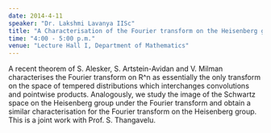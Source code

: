 ```yaml
---
date: 2014-4-11
speaker: "Dr. Lakshmi Lavanya IISc"
title: "A Characterisation of the Fourier transform on the Heisenberg group"
time: "4:00 - 5:00 p.m."
venue: "Lecture Hall I, Department of Mathematics"
---
```

A recent theorem of S. Alesker, S. Artstein-Avidan and V. Milman
characterises the Fourier transform on R^n as essentially the only
transform on the space of tempered distributions which interchanges
convolutions and pointwise products. Analogously, we study the image of
the Schwartz space on the Heisenberg group under the Fourier transform and
obtain a similar characterisation for the Fourier transform on the
Heisenberg group.
This is a joint work with Prof. S. Thangavelu.
